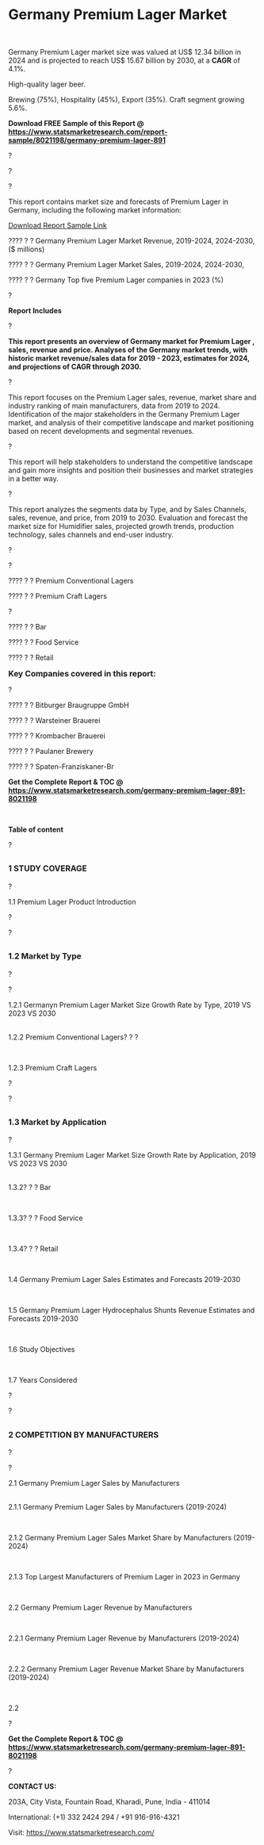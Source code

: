 <h1>Germany Premium Lager Market</h1><br/><p>Germany Premium Lager market size was valued at US$ 12.34 billion in 2024 and is projected to reach US$ 15.67 billion by 2030, at a <strong>CAGR</strong> of 4.1%.</p>
 
 
 
 <p>High-quality lager beer.</p>
 
 
 
 <p>Brewing (75%), Hospitality (45%), Export (35%). Craft segment growing 5.6%.</p>
 
 
 
 <div><b>Download FREE Sample of this Report @ <a href="https://www.statsmarketresearch.com/download-free-sample/8021198/germany-premium-lager-891">https://www.statsmarketresearch.com/report-sample/8021198/germany-premium-lager-891</a></b></div>
 
 
 
 <p>? </p>
 
 
 
 <p>? </p>
 
 
 
 <p>? </p>
 
 
 
 <p>This report contains market size and forecasts of Premium Lager in Germany, including the following market information:</p>
 
 
 
 <p><a href="https://www.statsmarketresearch.com/download-free-sample/8021198/germany-premium-lager-891">Download Report Sample Link</a></p>
 
 
 
 <p>???? ? ? Germany Premium Lager Market Revenue, 2019-2024, 2024-2030, ($ millions)</p>
 
 
 
 <p>???? ? ? Germany Premium Lager Market Sales, 2019-2024, 2024-2030,</p>
 
 
 
 <p>???? ? ? Germany Top five Premium Lager companies in 2023 (%)</p>
 
 
 
 <p>? </p>
 
 
 
 <p><strong>Report Includes</strong></p>
 
 
 
 <p>? </p>
 
 
 
 <p><strong>This report presents an overview of Germany market for Premium Lager , sales, revenue and price. Analyses of the Germany market trends, with historic market revenue/sales data for 2019 - 2023, estimates for 2024, and projections of <strong>CAGR</strong> through 2030.</strong></p>
 
 
 
 <p>? </p>
 
 
 
 <p>This report focuses on the Premium Lager sales, revenue, market share and industry ranking of main manufacturers, data from 2019 to 2024. Identification of the major stakeholders in the Germany Premium Lager market, and analysis of their competitive landscape and market positioning based on recent developments and segmental revenues.</p>
 
 
 
 <p>? </p>
 
 
 
 <p>This report will help stakeholders to understand the competitive landscape and gain more insights and position their businesses and market strategies in a better way.</p>
 
 
 
 <p>? </p>
 
 
 
 <p>This report analyzes the segments data by Type, and by Sales Channels, sales, revenue, and price, from 2019 to 2030. Evaluation and forecast the market size for Humidifier sales, projected growth trends, production technology, sales channels and end-user industry.</p>
 
 
 
 <p>? </p>
 
 
 
 <p>? </p>
 
 
 
 <p>???? ? ? Premium Conventional Lagers</p>
 
 
 
 <p>???? ? ? Premium Craft Lagers</p>
 
 
 
 <p>? </p>
 
 
 
 <p>???? ? ? Bar</p>
 
 
 
 <p>???? ? ? Food Service</p>
 
 
 
 <p>???? ? ? Retail</p>
 
 
 
 <p><span style="font-size:16px"><strong>Key Companies covered in this report:</strong></span></p>
 
 
 
 <p>? </p>
 
 
 
 <p>???? ? ? Bitburger Braugruppe GmbH</p>
 
 
 
 <p>???? ? ? Warsteiner Brauerei</p>
 
 
 
 <p>???? ? ? Krombacher Brauerei</p>
 
 
 
 <p>???? ? ? Paulaner Brewery</p>
 
 
 
 <p>???? ? ? Spaten-Franziskaner-Br</p>
 
 
 
 <div><b>Get the Complete Report & TOC @ <a href="https://www.statsmarketresearch.com/germany-premium-lager-891-8021198">https://www.statsmarketresearch.com/germany-premium-lager-891-8021198</a></b></div>
 
 
 
 <p><br />
 
 <b>Table of content</b></p>
 
 
 
 <p>? </p>
 
 
 
 <h2><span style="font-size:16px"><strong>1 STUDY COVERAGE</strong></span></h2>
 
 
 
 <p>? </p>
 
 
 
 <p>1.1 Premium Lager Product Introduction</p>
 
 
 
 <p>? </p>
 
 
 
 <p>? </p>
 
 
 
 <h2><span style="font-size:16px"><strong>1.2 Market by Type</strong></span></h2>
 
 
 
 <p>? </p>
 
 
 
 <p>? </p>
 
 
 
 <p>1.2.1 Germanyn Premium Lager Market Size Growth Rate by Type, 2019 VS 2023 VS 2030<br />
 
 <br />
 
 1.2.2 Premium Conventional Lagers? ? ? <br />
 
 <br />
 
 1.2.3 Premium Craft Lagers<br />
 
 ? </p>
 
 
 
 <p>? </p>
 
 
 
 <h2><span style="font-size:16px"><strong>1.3 Market by Application</strong></span></h2>
 
 
 
 <p>? </p>
 
 
 
 <p>1.3.1 Germany Premium Lager Market Size Growth Rate by Application, 2019 VS 2023 VS 2030<br />
 
 <br />
 
 1.3.2? ? ? Bar<br />
 
 <br />
 
 1.3.3? ? ? Food Service<br />
 
 <br />
 
 1.3.4? ? ? Retail<br />
 
 <br />
 
 1.4 Germany Premium Lager Sales Estimates and Forecasts 2019-2030<br />
 
 <br />
 
 1.5 Germany Premium Lager Hydrocephalus Shunts Revenue Estimates and Forecasts 2019-2030<br />
 
 <br />
 
 1.6 Study Objectives<br />
 
 <br />
 
 1.7 Years Considered</p>
 
 
 
 <p>? </p>
 
 
 
 <p>? </p>
 
 
 
 <h2><span style="font-size:16px"><strong>2 COMPETITION BY MANUFACTURERS</strong></span></h2>
 
 
 
 <p>? </p>
 
 
 
 <p>? </p>
 
 
 
 <p>2.1 Germany Premium Lager Sales by Manufacturers<br />
 
 <br />
 
 2.1.1 Germany Premium Lager Sales by Manufacturers (2019-2024)<br />
 
 <br />
 
 2.1.2 Germany Premium Lager Sales Market Share by Manufacturers (2019-2024)<br />
 
 <br />
 
 2.1.3 Top Largest Manufacturers of Premium Lager in 2023 in Germany<br />
 
 <br />
 
 2.2 Germany Premium Lager Revenue by Manufacturers<br />
 
 <br />
 
 2.2.1 Germany Premium Lager Revenue by Manufacturers (2019-2024)<br />
 
 <br />
 
 2.2.2 Germany Premium Lager Revenue Market Share by Manufacturers (2019-2024)<br />
 
 <br />
 
 2.2</p>
 
 
 
 <p>? </p>
 
 
 
 <div><b>Get the Complete Report & TOC @ <a href="https://www.statsmarketresearch.com/germany-premium-lager-891-8021198">https://www.statsmarketresearch.com/germany-premium-lager-891-8021198</a></b></div>
 
 
 
 <p>? </p>
 
 
 
 <p><b>CONTACT US:</b><br />
 
 203A, City Vista, Fountain Road, Kharadi, Pune, India - 411014<br />
 
 International: (+1) 332 2424 294 / +91 916-916-4321<br />
 
 Visit: <a href="https://www.statsmarketresearch.com/">https://www.statsmarketresearch.com/</a></p>